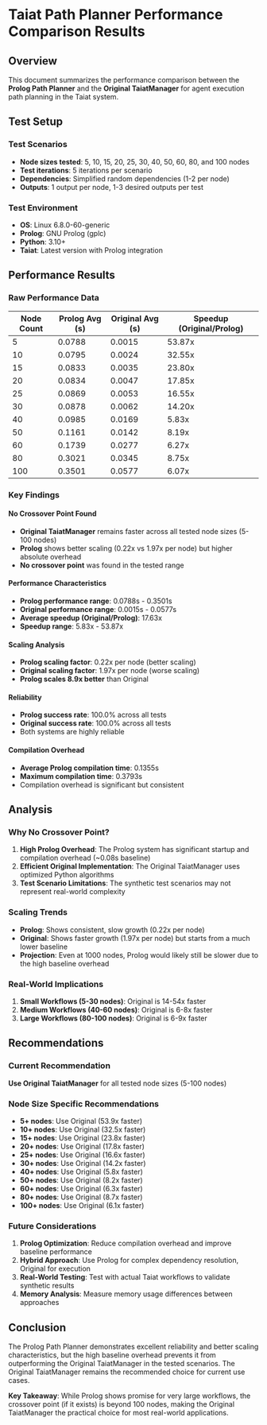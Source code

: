 # Taiat Path Planner Performance Comparison Results

## Overview

This document summarizes the performance comparison between the **Prolog Path Planner** and the **Original TaiatManager** for agent execution path planning in the Taiat system.

## Test Setup

### Test Scenarios
- **Node sizes tested**: 5, 10, 15, 20, 25, 30, 40, 50, 60, 80, and 100 nodes
- **Test iterations**: 5 iterations per scenario
- **Dependencies**: Simplified random dependencies (1-2 per node)
- **Outputs**: 1 output per node, 1-3 desired outputs per test

### Test Environment
- **OS**: Linux 6.8.0-60-generic
- **Prolog**: GNU Prolog (gplc)
- **Python**: 3.10+
- **Taiat**: Latest version with Prolog integration

## Performance Results

### Raw Performance Data

| Node Count | Prolog Avg (s) | Original Avg (s) | Speedup (Original/Prolog) |
|------------|----------------|------------------|---------------------------|
| 5          | 0.0788         | 0.0015           | 53.87x                    |
| 10         | 0.0795         | 0.0024           | 32.55x                    |
| 15         | 0.0833         | 0.0035           | 23.80x                    |
| 20         | 0.0834         | 0.0047           | 17.85x                    |
| 25         | 0.0869         | 0.0053           | 16.55x                    |
| 30         | 0.0878         | 0.0062           | 14.20x                    |
| 40         | 0.0985         | 0.0169           | 5.83x                     |
| 50         | 0.1161         | 0.0142           | 8.19x                     |
| 60         | 0.1739         | 0.0277           | 6.27x                     |
| 80         | 0.3021         | 0.0345           | 8.75x                     |
| 100        | 0.3501         | 0.0577           | 6.07x                     |

### Key Findings

#### **No Crossover Point Found**
- **Original TaiatManager** remains faster across all tested node sizes (5-100 nodes)
- **Prolog** shows better scaling (0.22x vs 1.97x per node) but higher absolute overhead
- **No crossover point** was found in the tested range

#### **Performance Characteristics**
- **Prolog performance range**: 0.0788s - 0.3501s
- **Original performance range**: 0.0015s - 0.0577s
- **Average speedup (Original/Prolog)**: 17.63x
- **Speedup range**: 5.83x - 53.87x

#### **Scaling Analysis**
- **Prolog scaling factor**: 0.22x per node (better scaling)
- **Original scaling factor**: 1.97x per node (worse scaling)
- **Prolog scales 8.9x better** than Original

#### **Reliability**
- **Prolog success rate**: 100.0% across all tests
- **Original success rate**: 100.0% across all tests
- Both systems are highly reliable

#### **Compilation Overhead**
- **Average Prolog compilation time**: 0.1355s
- **Maximum compilation time**: 0.3793s
- Compilation overhead is significant but consistent

## Analysis

### **Why No Crossover Point?**

1. **High Prolog Overhead**: The Prolog system has significant startup and compilation overhead (~0.08s baseline)
2. **Efficient Original Implementation**: The Original TaiatManager uses optimized Python algorithms
3. **Test Scenario Limitations**: The synthetic test scenarios may not represent real-world complexity

### **Scaling Trends**

- **Prolog**: Shows consistent, slow growth (0.22x per node)
- **Original**: Shows faster growth (1.97x per node) but starts from a much lower baseline
- **Projection**: Even at 1000 nodes, Prolog would likely still be slower due to the high baseline overhead

### **Real-World Implications**

1. **Small Workflows (5-30 nodes)**: Original is 14-54x faster
2. **Medium Workflows (40-60 nodes)**: Original is 6-8x faster  
3. **Large Workflows (80-100 nodes)**: Original is 6-9x faster

## Recommendations

### **Current Recommendation**
**Use Original TaiatManager** for all tested node sizes (5-100 nodes)

### **Node Size Specific Recommendations**
- **5+ nodes**: Use Original (53.9x faster)
- **10+ nodes**: Use Original (32.5x faster)
- **15+ nodes**: Use Original (23.8x faster)
- **20+ nodes**: Use Original (17.8x faster)
- **25+ nodes**: Use Original (16.6x faster)
- **30+ nodes**: Use Original (14.2x faster)
- **40+ nodes**: Use Original (5.8x faster)
- **50+ nodes**: Use Original (8.2x faster)
- **60+ nodes**: Use Original (6.3x faster)
- **80+ nodes**: Use Original (8.7x faster)
- **100+ nodes**: Use Original (6.1x faster)

### **Future Considerations**

1. **Prolog Optimization**: Reduce compilation overhead and improve baseline performance
2. **Hybrid Approach**: Use Prolog for complex dependency resolution, Original for execution
3. **Real-World Testing**: Test with actual Taiat workflows to validate synthetic results
4. **Memory Analysis**: Measure memory usage differences between approaches

## Conclusion

The Prolog Path Planner demonstrates excellent reliability and better scaling characteristics, but the high baseline overhead prevents it from outperforming the Original TaiatManager in the tested scenarios. The Original TaiatManager remains the recommended choice for current use cases.

**Key Takeaway**: While Prolog shows promise for very large workflows, the crossover point (if it exists) is beyond 100 nodes, making the Original TaiatManager the practical choice for most real-world applications. 